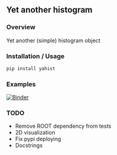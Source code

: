 ## Yet another histogram

### Overview

Yet another (simple) histogram object

### Installation / Usage

```bash
pip install yahist
```

### Examples

[![Binder](https://mybinder.org/badge_logo.svg)](https://mybinder.org/v2/gh/aminnj/yahist/master?filepath=examples%2Fbasic.ipynb)

### TODO

* Remove ROOT dependency from tests
* 2D visualization
* Fix pypi deploying
* Docstrings
